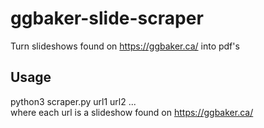 # ggbaker-slide-scraper
Turn slideshows found on https://ggbaker.ca/ into pdf's    


## Usage
python3 scraper.py url1 url2 ...  
where each url is a slideshow found on https://ggbaker.ca/
